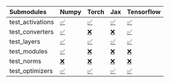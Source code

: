 | Submodules       | Numpy                                                                                                                           | Torch                                                                                                                           | Jax                                                                                                                             | Tensorflow                                                                                                                      |
|:-----------------|:--------------------------------------------------------------------------------------------------------------------------------|:--------------------------------------------------------------------------------------------------------------------------------|:--------------------------------------------------------------------------------------------------------------------------------|:--------------------------------------------------------------------------------------------------------------------------------|
| test_activations | <a href="https://github.com/unifyai/ivy/runs/7872139267?check_suite_focus=true" rel="noopener noreferrer" target="_blank">✅</a> | <a href="https://github.com/unifyai/ivy/runs/7872139685?check_suite_focus=true" rel="noopener noreferrer" target="_blank">✅</a> | <a href="https://github.com/unifyai/ivy/runs/7872140133?check_suite_focus=true" rel="noopener noreferrer" target="_blank">✅</a> | <a href="https://github.com/unifyai/ivy/runs/7872140541?check_suite_focus=true" rel="noopener noreferrer" target="_blank">✅</a> |
| test_converters  | <a href="https://github.com/unifyai/ivy/runs/7872139332?check_suite_focus=true" rel="noopener noreferrer" target="_blank">✅</a> | <a href="https://github.com/unifyai/ivy/runs/7872139745?check_suite_focus=true" rel="noopener noreferrer" target="_blank">❌</a> | <a href="https://github.com/unifyai/ivy/runs/7872140214?check_suite_focus=true" rel="noopener noreferrer" target="_blank">❌</a> | <a href="https://github.com/unifyai/ivy/runs/7872140603?check_suite_focus=true" rel="noopener noreferrer" target="_blank">✅</a> |
| test_layers      | <a href="https://github.com/unifyai/ivy/runs/7872139423?check_suite_focus=true" rel="noopener noreferrer" target="_blank">✅</a> | <a href="https://github.com/unifyai/ivy/runs/7872139800?check_suite_focus=true" rel="noopener noreferrer" target="_blank">✅</a> | <a href="https://github.com/unifyai/ivy/runs/7872140296?check_suite_focus=true" rel="noopener noreferrer" target="_blank">✅</a> | <a href="https://github.com/unifyai/ivy/runs/7872140668?check_suite_focus=true" rel="noopener noreferrer" target="_blank">✅</a> |
| test_modules     | <a href="https://github.com/unifyai/ivy/runs/7872139514?check_suite_focus=true" rel="noopener noreferrer" target="_blank">✅</a> | <a href="https://github.com/unifyai/ivy/runs/7872139878?check_suite_focus=true" rel="noopener noreferrer" target="_blank">❌</a> | <a href="https://github.com/unifyai/ivy/runs/7872140367?check_suite_focus=true" rel="noopener noreferrer" target="_blank">❌</a> | <a href="https://github.com/unifyai/ivy/runs/7872140732?check_suite_focus=true" rel="noopener noreferrer" target="_blank">❌</a> |
| test_norms       | <a href="https://github.com/unifyai/ivy/runs/7872139586?check_suite_focus=true" rel="noopener noreferrer" target="_blank">❌</a> | <a href="https://github.com/unifyai/ivy/runs/7872139947?check_suite_focus=true" rel="noopener noreferrer" target="_blank">❌</a> | <a href="https://github.com/unifyai/ivy/runs/7872140424?check_suite_focus=true" rel="noopener noreferrer" target="_blank">❌</a> | <a href="https://github.com/unifyai/ivy/runs/7872140834?check_suite_focus=true" rel="noopener noreferrer" target="_blank">❌</a> |
| test_optimizers  | <a href="https://github.com/unifyai/ivy/runs/7872139635?check_suite_focus=true" rel="noopener noreferrer" target="_blank">✅</a> | <a href="https://github.com/unifyai/ivy/runs/7872140047?check_suite_focus=true" rel="noopener noreferrer" target="_blank">✅</a> | <a href="https://github.com/unifyai/ivy/runs/7872140479?check_suite_focus=true" rel="noopener noreferrer" target="_blank">✅</a> | <a href="https://github.com/unifyai/ivy/runs/7872140892?check_suite_focus=true" rel="noopener noreferrer" target="_blank">✅</a> |